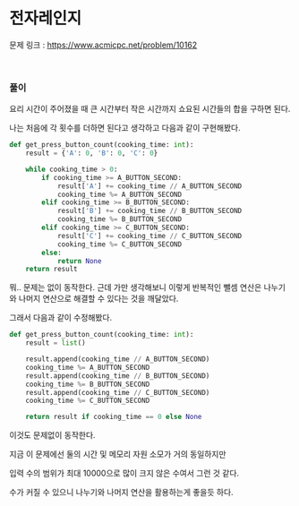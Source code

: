 전자레인지
===

문제 링크 : https://www.acmicpc.net/problem/10162

<br>

### 풀이

요리 시간이 주어졌을 때 큰 시간부터 작은 시간까지 쇼요된 시간들의 합을 구하면 된다.

나는 처음에 각 횟수를 더하면 된다고 생각하고 다음과 같이 구현해봤다.

```Python
def get_press_button_count(cooking_time: int):
    result = {'A': 0, 'B': 0, 'C': 0}

    while cooking_time > 0:
        if cooking_time >= A_BUTTON_SECOND:
            result['A'] += cooking_time // A_BUTTON_SECOND
            cooking_time %= A_BUTTON_SECOND
        elif cooking_time >= B_BUTTON_SECOND:
            result['B'] += cooking_time // B_BUTTON_SECOND
            cooking_time %= B_BUTTON_SECOND
        elif cooking_time >= C_BUTTON_SECOND:
            result['C'] += cooking_time // C_BUTTON_SECOND
            cooking_time %= C_BUTTON_SECOND
        else:
            return None
    return result
```

뭐.. 문제는 없이 동작한다. 근데 가만 생각해보니 이렇게 반복적인 뺄셈 연산은 나누기와 나머지 연산으로 해결할 수 있다는 것을 깨달았다.

그래서 다음과 같이 수정해봤다.

```Python
def get_press_button_count(cooking_time: int):
    result = list()

    result.append(cooking_time // A_BUTTON_SECOND)
    cooking_time %= A_BUTTON_SECOND
    result.append(cooking_time // B_BUTTON_SECOND)
    cooking_time %= B_BUTTON_SECOND
    result.append(cooking_time // C_BUTTON_SECOND)
    cooking_time %= C_BUTTON_SECOND

    return result if cooking_time == 0 else None
```

이것도 문제없이 동작한다.

지금 이 문제에선 둘의 시간 및 메모리 자원 소모가 거의 동일하지만

입력 수의 범위가 최대 10000으로 많이 크지 않은 수여서 그런 것 같다.

수가 커질 수 있으니 나누기와 나머지 연산을 활용하는게 좋을듯 하다.